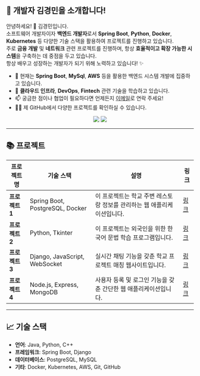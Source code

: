 ## 🌟 **개발자 김경민을 소개합니다!**  
안녕하세요! 👋 김경민입니다.  
소프트웨어 개발자이자 **백엔드 개발자**로서 **Spring Boot**, **Python**, **Docker**, **Kubernetes** 등 다양한 기술 스택을 활용하여 프로젝트를 진행하고 있습니다.  
주로 **금융 개발** 및 **네트워크** 관련 프로젝트를 진행하며, 항상 **효율적이고 확장 가능한 시스템**을 구축하는 데 중점을 두고 있습니다.  
항상 배우고 성장하는 개발자가 되기 위해 노력하고 있습니다! ✨

- 🔭 현재는 **Spring Boot**, **MySql**, **AWS** 등을 활용한 백엔드 시스템 개발에 집중하고 있습니다.  
- 🌱 **클라우드 인프라**, **DevOps**, **Fintech** 관련 기술을 학습하고 있습니다.  
- 📫 궁금한 점이나 협업이 필요하다면 언제든지 [이메일](hdh985@naver.com)로 연락 주세요!  
- 🧑‍💻 제 GitHub에서 다양한 프로젝트를 확인하실 수 있습니다.


<!--타이틀 부분-->
<div align="center">
  <img src="https://github-readme-stats.vercel.app/api?username=hdh985&show_icons=true&theme=white" />
  <img src="https://github-readme-stats.vercel.app/api/top-langs/?username=hdh985&layout=compact" />
</div>

---

## 📚 **프로젝트**

| **프로젝트명**       | **기술 스택**                               | **설명**                                                                 | **링크** |
|--------------------|------------------------------------------|----------------------------------------------------------------------|---------|
| **프로젝트 1**       | Spring Boot, PostgreSQL, Docker           | 이 프로젝트는 학교 주변 레스토랑 정보를 관리하는 웹 애플리케이션입니다.            | [링크]() |
| **프로젝트 2**       | Python, Tkinter                          | 이 프로젝트는 외국인을 위한 한국어 문법 학습 프로그램입니다.                      | [링크]() |
| **프로젝트 3**       | Django, JavaScript, WebSocket            | 실시간 채팅 기능을 갖춘 학교 프로젝트 매칭 웹사이트입니다.                         | [링크]() |
| **프로젝트 4**       | Node.js, Express, MongoDB               | 사용자 등록 및 로그인 기능을 갖춘 간단한 웹 애플리케이션입니다.                     | [링크]() |

---

## 📈 **기술 스택**

- **언어**: Java, Python, C++
- **프레임워크**: Spring Boot, Django
- **데이터베이스**: PostgreSQL, MySQL
- **기타**: Docker, Kubernetes, AWS, Git, GitHub

